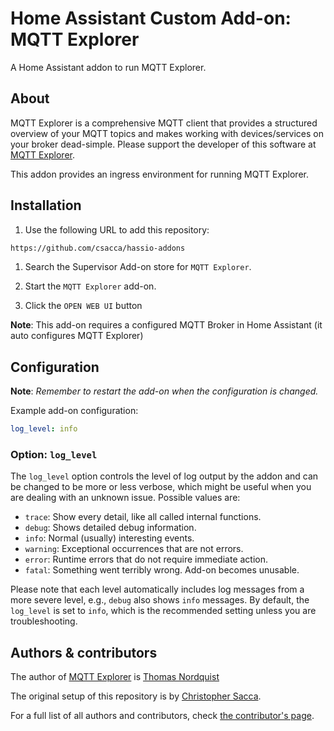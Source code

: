 # Home Assistant Custom Add-on: MQTT Explorer

A Home Assistant addon to run MQTT Explorer.

## About

MQTT Explorer is a comprehensive MQTT client that provides a structured overview of your MQTT topics and makes working with devices/services on your broker dead-simple. Please support the developer of this software at [MQTT Explorer][mqtt-explorer].

This addon provides an ingress environment for running MQTT Explorer.

## Installation

1. Use the following URL to add this repository:

```txt
https://github.com/csacca/hassio-addons
```

1. Search the Supervisor Add-on store for `MQTT Explorer`.

1. Start the `MQTT Explorer` add-on.

1. Click the `OPEN WEB UI` button

**Note**: This add-on requires a configured MQTT Broker in Home Assistant (it auto configures MQTT Explorer)

## Configuration

**Note**: _Remember to restart the add-on when the configuration is changed._

Example add-on configuration:

```yaml
log_level: info
```

### Option: `log_level`

The `log_level` option controls the level of log output by the addon and can
be changed to be more or less verbose, which might be useful when you are
dealing with an unknown issue. Possible values are:

- `trace`: Show every detail, like all called internal functions.
- `debug`: Shows detailed debug information.
- `info`: Normal (usually) interesting events.
- `warning`: Exceptional occurrences that are not errors.
- `error`: Runtime errors that do not require immediate action.
- `fatal`: Something went terribly wrong. Add-on becomes unusable.

Please note that each level automatically includes log messages from a
more severe level, e.g., `debug` also shows `info` messages. By default,
the `log_level` is set to `info`, which is the recommended setting unless
you are troubleshooting.

## Authors & contributors

The author of [MQTT Explorer][mqtt-explorer] is [Thomas Nordquist][thomasnordquist]

The original setup of this repository is by [Christopher Sacca][csacca].

For a full list of all authors and contributors,
check [the contributor's page][contributors].

[contributors]: https://github.com/csacca/addon-mqtt-explorer/graphs/contributors
[csacca]: https://github.com/frenck
[mqtt-explorer]: http://mqtt-explorer.com/
[thomasnordquist]: https://github.com/thomasnordquist
